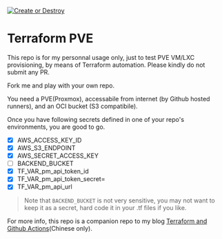 [![Create or Destroy](https://github.com/miyunda/terraform-pve/actions/workflows/terraform.yml/badge.svg)](https://github.com/miyunda/terraform-pve/actions/workflows/terraform.yml)
# Terraform PVE
This repo is for my personnal usage only, just to test PVE VM/LXC provisioning, by means of Terraform automation. Please kindly do not submit any PR. 

Fork me and play with your own repo.

You need a PVE(Proxmox), accessabile from internet (by Github hosted runners), and an OCI bucket (S3 compatibile).

Once you have following secrets defined in one of your repo's environments, you are good to go.
- [x] AWS_ACCESS_KEY_ID
- [x] AWS_S3_ENDPOINT
- [x] AWS_SECRET_ACCESS_KEY
- [ ] BACKEND_BUCKET
- [x] TF_VAR_pm_api_token_id
- [x] TF_VAR_pm_api_token_secret=
- [x] TF_VAR_pm_api_url

>Note that `BACKEND_BUCKET` is not very sensitive, you may not want to keep it as a secret, hard code it in your .tf files if you like.

For more info, this repo is a companion repo to my blog [Terraform and Github Actions](https://miyunda.com/homelab-pve-githubactions/)(Chinese only).